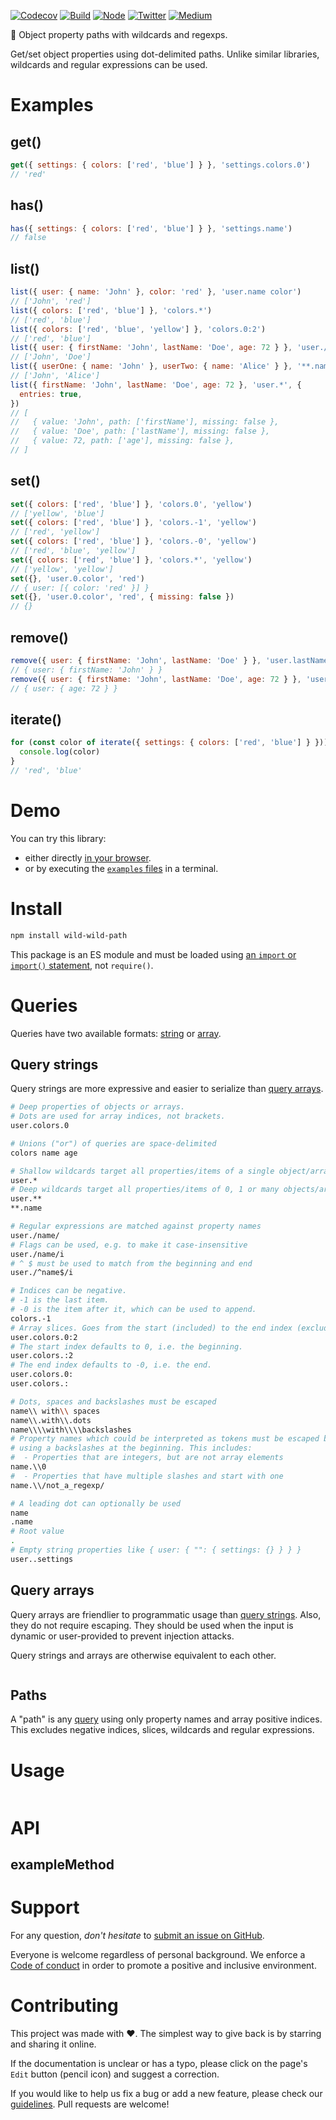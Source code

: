 [![Codecov](https://img.shields.io/codecov/c/github/ehmicky/wild-wild-path.svg?label=tested&logo=codecov)](https://codecov.io/gh/ehmicky/wild-wild-path)
[![Build](https://github.com/ehmicky/wild-wild-path/workflows/Build/badge.svg)](https://github.com/ehmicky/wild-wild-path/actions)
[![Node](https://img.shields.io/node/v/wild-wild-path.svg?logo=node.js)](https://www.npmjs.com/package/wild-wild-path)
[![Twitter](https://img.shields.io/badge/%E2%80%8B-twitter-4cc61e.svg?logo=twitter)](https://twitter.com/intent/follow?screen_name=ehmicky)
[![Medium](https://img.shields.io/badge/%E2%80%8B-medium-4cc61e.svg?logo=medium)](https://medium.com/@ehmicky)

🤠 Object property paths with wildcards and regexps.

Get/set object properties using dot-delimited paths. Unlike similar libraries,
wildcards and regular expressions can be used.

# Examples

## get()

```js
get({ settings: { colors: ['red', 'blue'] } }, 'settings.colors.0')
// 'red'
```

## has()

```js
has({ settings: { colors: ['red', 'blue'] } }, 'settings.name')
// false
```

## list()

```js
list({ user: { name: 'John' }, color: 'red' }, 'user.name color')
// ['John', 'red']
list({ colors: ['red', 'blue'] }, 'colors.*')
// ['red', 'blue']
list({ colors: ['red', 'blue', 'yellow'] }, 'colors.0:2')
// ['red', 'blue']
list({ user: { firstName: 'John', lastName: 'Doe', age: 72 } }, 'user./Name/')
// ['John', 'Doe']
list({ userOne: { name: 'John' }, userTwo: { name: 'Alice' } }, '**.name')
// ['John', 'Alice']
list({ firstName: 'John', lastName: 'Doe', age: 72 }, 'user.*', {
  entries: true,
})
// [
//   { value: 'John', path: ['firstName'], missing: false },
//   { value: 'Doe', path: ['lastName'], missing: false },
//   { value: 72, path: ['age'], missing: false },
// ]
```

## set()

```js
set({ colors: ['red', 'blue'] }, 'colors.0', 'yellow')
// ['yellow', 'blue']
set({ colors: ['red', 'blue'] }, 'colors.-1', 'yellow')
// ['red', 'yellow']
set({ colors: ['red', 'blue'] }, 'colors.-0', 'yellow')
// ['red', 'blue', 'yellow']
set({ colors: ['red', 'blue'] }, 'colors.*', 'yellow')
// ['yellow', 'yellow']
set({}, 'user.0.color', 'red')
// { user: [{ color: 'red' }] }
set({}, 'user.0.color', 'red', { missing: false })
// {}
```

## remove()

```js
remove({ user: { firstName: 'John', lastName: 'Doe' } }, 'user.lastName')
// { user: { firstName: 'John' } }
remove({ user: { firstName: 'John', lastName: 'Doe', age: 72 } }, 'user./Name/')
// { user: { age: 72 } }
```

## iterate()

<!-- eslint-disable fp/no-loops -->

```js
for (const color of iterate({ settings: { colors: ['red', 'blue'] } })) {
  console.log(color)
}
// 'red', 'blue'
```

# Demo

You can try this library:

- either directly [in your browser](https://repl.it/@ehmicky/wild-wild-path).
- or by executing the [`examples` files](examples/README.md) in a terminal.

# Install

```bash
npm install wild-wild-path
```

This package is an ES module and must be loaded using
[an `import` or `import()` statement](https://gist.github.com/sindresorhus/a39789f98801d908bbc7ff3ecc99d99c),
not `require()`.

# Queries

Queries have two available formats: [string](#query-strings) or
[array](#query-arrays).

## Query strings

Query strings are more expressive and easier to serialize than
[query arrays](#query-arrays).

```bash
# Deep properties of objects or arrays.
# Dots are used for array indices, not brackets.
user.colors.0

# Unions ("or") of queries are space-delimited
colors name age

# Shallow wildcards target all properties/items of a single object/array
user.*
# Deep wildcards target all properties/items of 0, 1 or many objects/arrays
user.**
**.name

# Regular expressions are matched against property names
user./name/
# Flags can be used, e.g. to make it case-insensitive
user./name/i
# ^ $ must be used to match from the beginning and end
user./^name$/i

# Indices can be negative.
# -1 is the last item.
# -0 is the item after it, which can be used to append.
colors.-1
# Array slices. Goes from the start (included) to the end index (excluded).
user.colors.0:2
# The start index defaults to 0, i.e. the beginning.
user.colors.:2
# The end index defaults to -0, i.e. the end.
user.colors.0:
user.colors.:

# Dots, spaces and backslashes must be escaped
name\\ with\\ spaces
name\\.with\\.dots
name\\\\with\\\\backslashes
# Property names which could be interpreted as tokens must be escaped by
# using a backslashes at the beginning. This includes:
#  - Properties that are integers, but are not array elements
name.\\0
#  - Properties that have multiple slashes and start with one
name.\\/not_a_regexp/

# A leading dot can optionally be used
name
.name
# Root value
.
# Empty string properties like { user: { "": { settings: {} } } }
user..settings
```

## Query arrays

Query arrays are friendlier to programmatic usage than
[query strings](#query-strings). Also, they do not require escaping. They should
be used when the input is dynamic or user-provided to prevent injection attacks.

Query strings and arrays are otherwise equivalent to each other.

```js

```

## Paths

A "path" is any [query](#queries) using only property names and array positive
indices. This excludes negative indices, slices, wildcards and regular
expressions.

# Usage

```js

```

# API

## exampleMethod

# Support

For any question, _don't hesitate_ to [submit an issue on GitHub](../../issues).

Everyone is welcome regardless of personal background. We enforce a
[Code of conduct](CODE_OF_CONDUCT.md) in order to promote a positive and
inclusive environment.

# Contributing

This project was made with ❤️. The simplest way to give back is by starring and
sharing it online.

If the documentation is unclear or has a typo, please click on the page's `Edit`
button (pencil icon) and suggest a correction.

If you would like to help us fix a bug or add a new feature, please check our
[guidelines](CONTRIBUTING.md). Pull requests are welcome!

<!-- Thanks go to our wonderful contributors: -->

<!-- ALL-CONTRIBUTORS-LIST:START -->
<!-- prettier-ignore -->
<!--
<table><tr><td align="center"><a href="https://twitter.com/ehmicky"><img src="https://avatars2.githubusercontent.com/u/8136211?v=4" width="100px;" alt="ehmicky"/><br /><sub><b>ehmicky</b></sub></a><br /><a href="https://github.com/ehmicky/wild-wild-path/commits?author=ehmicky" title="Code">💻</a> <a href="#design-ehmicky" title="Design">🎨</a> <a href="#ideas-ehmicky" title="Ideas, Planning, & Feedback">🤔</a> <a href="https://github.com/ehmicky/wild-wild-path/commits?author=ehmicky" title="Documentation">📖</a></td></tr></table>
 -->
<!-- ALL-CONTRIBUTORS-LIST:END -->
